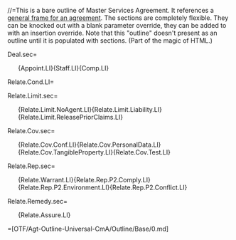//=This is a bare outline of Master Services Agreement.  It references a <a href="index.php?action=doc&file=G/Agt-Form-CmA/US/0.md">general frame for an agreement</a>.  The sections are completely flexible.  They can be knocked out with a blank parameter override, they can be added to with an insertion override.  Note that this "outline" doesn't present as an outline until it is populated with sections.  (Part of the magic of HTML.)

Deal.sec=<ol>{Appoint.LI}{Staff.LI}{Comp.LI}</ol>


Relate.Cond.LI=</i>

Relate.Limit.sec=<ol>{Relate.Limit.NoAgent.LI}{Relate.Limit.Liability.LI}{Relate.Limit.ReleasePriorClaims.LI}</ol>

Relate.Cov.sec=<ol>{Relate.Cov.Conf.LI}{Relate.Cov.PersonalData.LI}{Relate.Cov.TangibleProperty.LI}{Relate.Cov.Test.LI}</ol>

Relate.Rep.sec=<ol>{Relate.Warrant.LI}{Relate.Rep.P2.Comply.LI}{Relate.Rep.P2.Environment.LI}{Relate.Rep.P2.Conflict.LI}</ol>

Relate.Remedy.sec=<ol>{Relate.Assure.LI}</ol>

=[OTF/Agt-Outline-Universal-CmA/Outline/Base/0.md]